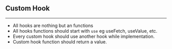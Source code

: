 ## Custom Hook
---

- All hooks are nothing but an functions
- All hooks functions should start with `use` eg useFetch, useValue, etc.
- Every custom hook should use another hook while implementation.
- Custom hook function should return a value.